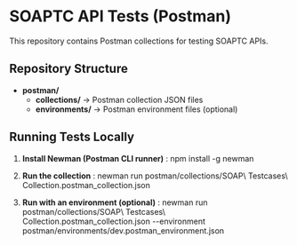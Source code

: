 # SOAPTC API Tests (Postman)

This repository contains Postman collections for testing SOAPTC APIs.

## Repository Structure

- **postman/**  
  - **collections/** → Postman collection JSON files  
  - **environments/** → Postman environment files (optional)  

## Running Tests Locally

1. **Install Newman (Postman CLI runner)** :
npm install -g newman

3. **Run the collection** : 
newman run postman/collections/SOAP\ Testcases\ Collection.postman_collection.json

4. **Run with an environment (optional)** : 
newman run postman/collections/SOAP\ Testcases\ Collection.postman_collection.json \--environment postman/environments/dev.postman_environment.json


